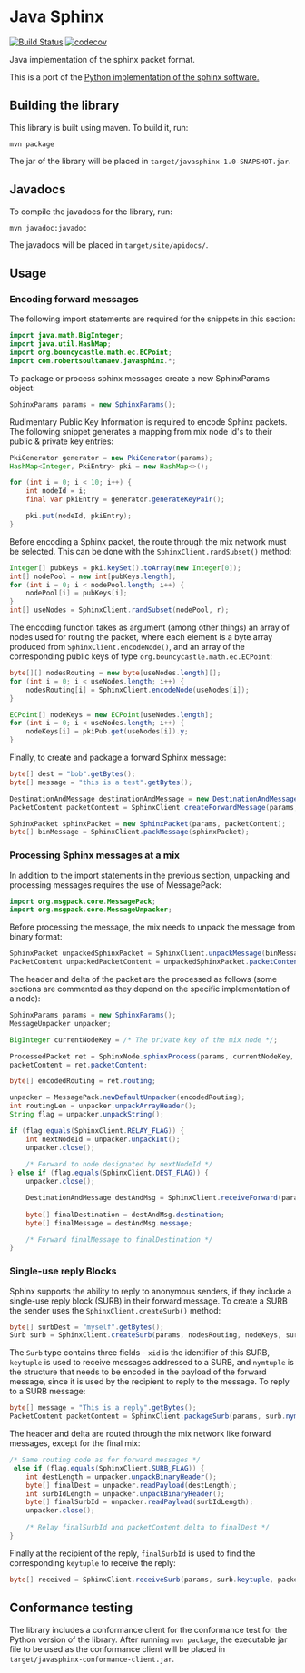 Java Sphinx
===========
[![Build Status](https://travis-ci.org/rsoultanaev/java-sphinx.svg?branch=master)](https://travis-ci.org/rsoultanaev/java-sphinx)
[![codecov](https://codecov.io/gh/rsoultanaev/java-sphinx/branch/master/graph/badge.svg)](https://codecov.io/gh/rsoultanaev/java-sphinx)

Java implementation of the sphinx packet format.

This is a port of the [Python implementation of the sphinx software.](https://github.com/UCL-InfoSec/sphinx)

## Building the library

This library is built using maven. To build it, run:

```
mvn package
```

The jar of the library will be placed in `target/javasphinx-1.0-SNAPSHOT.jar`.

## Javadocs

To compile the javadocs for the library, run:

```
mvn javadoc:javadoc
```

The javadocs will be placed in `target/site/apidocs/`.

## Usage

### Encoding forward messages

The following import statements are required for the snippets in this section:

```java
import java.math.BigInteger;
import java.util.HashMap;
import org.bouncycastle.math.ec.ECPoint;
import com.robertsoultanaev.javasphinx.*;
```

To package or process sphinx messages create a new SphinxParams object:

```java
SphinxParams params = new SphinxParams();
```

Rudimentary Public Key Information is required to encode Sphinx packets. The following snippet generates a mapping from mix node id's to their public & private key entries:

```java
PkiGenerator generator = new PkiGenerator(params);
HashMap<Integer, PkiEntry> pki = new HashMap<>();

for (int i = 0; i < 10; i++) {
    int nodeId = i;
    final var pkiEntry = generator.generateKeyPair();

    pki.put(nodeId, pkiEntry);
}
```

Before encoding a Sphinx packet, the route through the mix network must be selected. This can be done with the `SphinxClient.randSubset()` method:

```java
Integer[] pubKeys = pki.keySet().toArray(new Integer[0]);
int[] nodePool = new int[pubKeys.length];
for (int i = 0; i < nodePool.length; i++) {
    nodePool[i] = pubKeys[i];
}
int[] useNodes = SphinxClient.randSubset(nodePool, r);
```

The encoding function takes as argument (among other things) an array of nodes used for routing the packet, where each element is a byte array produced from `SphinxClient.encodeNode()`, and an array of the corresponding public keys of type `org.bouncycastle.math.ec.ECPoint`:

```java
byte[][] nodesRouting = new byte[useNodes.length][];
for (int i = 0; i < useNodes.length; i++) {
    nodesRouting[i] = SphinxClient.encodeNode(useNodes[i]);
}

ECPoint[] nodeKeys = new ECPoint[useNodes.length];
for (int i = 0; i < useNodes.length; i++) {
    nodeKeys[i] = pkiPub.get(useNodes[i]).y;
}
``` 

Finally, to create and package a forward Sphinx message:

```java
byte[] dest = "bob".getBytes();
byte[] message = "this is a test".getBytes();

DestinationAndMessage destinationAndMessage = new DestinationAndMessage(dest, message);
PacketContent packetContent = SphinxClient.createForwardMessage(params, nodesRouting, nodeKeys, destinationAndMessage);

SphinxPacket sphinxPacket = new SphinxPacket(params, packetContent);
byte[] binMessage = SphinxClient.packMessage(sphinxPacket);
```

### Processing Sphinx messages at a mix

In addition to the import statements in the previous section, unpacking and processing messages requires the use of MessagePack:

```java
import org.msgpack.core.MessagePack;
import org.msgpack.core.MessageUnpacker;
```

Before processing the message, the mix needs to unpack the message from binary format:

```java
SphinxPacket unpackedSphinxPacket = SphinxClient.unpackMessage(binMessage);
PacketContent unpackedPacketContent = unpackedSphinxPacket.packetContent;
```

The header and delta of the packet are the processed as follows (some sections are commented as they depend on the specific implementation of a node):

```java
SphinxParams params = new SphinxParams();
MessageUnpacker unpacker;

BigInteger currentNodeKey = /* The private key of the mix node */;

ProcessedPacket ret = SphinxNode.sphinxProcess(params, currentNodeKey, unpackedPacketContent);
packetContent = ret.packetContent;

byte[] encodedRouting = ret.routing;

unpacker = MessagePack.newDefaultUnpacker(encodedRouting);
int routingLen = unpacker.unpackArrayHeader();
String flag = unpacker.unpackString();

if (flag.equals(SphinxClient.RELAY_FLAG)) {
    int nextNodeId = unpacker.unpackInt();
    unpacker.close();
    
    /* Forward to node designated by nextNodeId */
} else if (flag.equals(SphinxClient.DEST_FLAG)) {
    unpacker.close();

    DestinationAndMessage destAndMsg = SphinxClient.receiveForward(params, ret.macKey, ret.packetContent.delta);
    
    byte[] finalDestination = destAndMsg.destination;
    byte[] finalMessage = destAndMsg.message;

    /* Forward finalMessage to finalDestination */
}
```

### Single-use reply Blocks

Sphinx supports the ability to reply to anonymous senders, if they include a single-use reply block (SURB) in their forward message. To create a SURB the sender uses the `SphinxClient.createSurb()` method:

```java
byte[] surbDest = "myself".getBytes();
Surb surb = SphinxClient.createSurb(params, nodesRouting, nodeKeys, surbDest);
```  

The `Surb` type contains three fields - `xid` is the identifier of this SURB, `keytuple` is used to receive messages addressed to a SURB, and `nymtuple` is the structure that needs to be encoded in the payload of the forward message, since it is used by the recipient to reply to the message. To reply to a SURB message:

```java
byte[] message = "This is a reply".getBytes();
PacketContent packetContent = SphinxClient.packageSurb(params, surb.nymTuple, message);
```

The header and delta are routed through the mix network like forward messages, except for the final mix:

```java
/* Same routing code as for forward messages */
 else if (flag.equals(SphinxClient.SURB_FLAG)) {
    int destLength = unpacker.unpackBinaryHeader();
    byte[] finalDest = unpacker.readPayload(destLength);
    int surbIdLength = unpacker.unpackBinaryHeader();
    byte[] finalSurbId = unpacker.readPayload(surbIdLength);
    unpacker.close();
    
    /* Relay finalSurbId and packetContent.delta to finalDest */
}
```

Finally at the recipient of the reply, `finalSurbId` is used to find the corresponding `keytuple` to receive the reply:

```java
byte[] received = SphinxClient.receiveSurb(params, surb.keytuple, packetContent.delta);
```

## Conformance testing

The library includes a conformance client for the conformance test for the Python version of the library. After running `mvn package`, the executable jar file to be used as the conformance client will be placed in `target/javasphinx-conformance-client.jar`.
